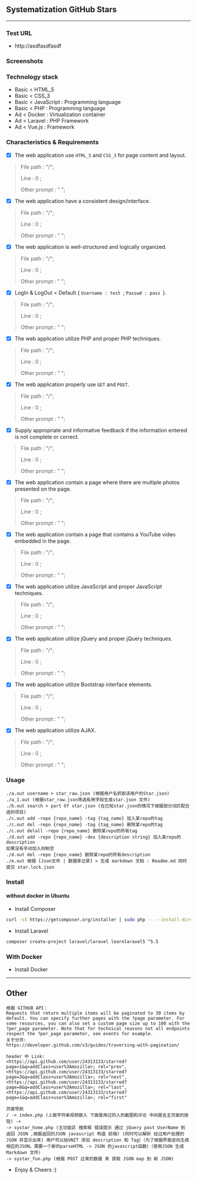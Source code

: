 ## Systematization GitHub Stars

---

### Test URL

-  http://asdfasdfasdf

### Screenshots 

[](***.gif)

### Technology stack

- Basic < HTML_5 
- Basic < CSS_3 
- Basic < JavaScript : Programming language
- Basic < PHP : Programming language
- Ad < Docker : Virtualization container
- Ad < Laravel : PHP Framework
- Ad < Vue.js : Framework

###  Characteristics & Requirements 

- [x] The web application use `HTML_5` and `CSS_3` for page content and layout.

> File path : "/";
>
> Line : 0 ;
>
> Other prompt : " ";

- [x] The web application have a consistent design/interface.

> File path : "/";
>
> Line : 0 ;
>
> Other prompt : " ";

- [x] The web application is well-structured and logically organized. 

> File path : "/";
>
> Line : 0 ;
>
> Other prompt : " ";

- [x] LogIn & LogOut < Default { `Username : test `; `Passwd : pass `}.

> File path : "/";
>
> Line : 0 ;
>
> Other prompt : " ";

- [x] The web application utilize PHP and proper PHP techniques.

> File path : "/";
>
> Line : 0 ;
>
> Other prompt : " ";

- [x] The web application properly use `GET` and `POST`.

> File path : "/";
>
> Line : 0 ;
>
> Other prompt : " ";

- [x] Supply appropriate and informative feedback if the information entered is not complete or correct.

> File path : "/";
>
> Line : 0 ;
>
> Other prompt : " ";

- [x] The web application contain a page where there are multiple photos presented on the page. 

> File path : "/";
>
> Line : 0 ;
>
> Other prompt : " ";

- [x] The web application contain a page that contains a YouTube video embedded in the page.

> File path : "/";
>
> Line : 0 ;
>
> Other prompt : " ";

- [x] The web application utilize JavaScript and proper JavaScript techniques.

> File path : "/";
>
> Line : 0 ;
>
> Other prompt : " ";

- [x] The web application utilize jQuery and proper jQuery techniques.

> File path : "/";
>
> Line : 0 ;
>
> Other prompt : " ";

- [x] The web application utilize Bootstrap interface elements.

> File path : "/";
>
> Line : 0 ;
>
> Other prompt : " ";

- [x] The web application utilize AJAX.

> File path : "/";
>
> Line : 0 ;
>
> Other prompt : " ";

### Usage

``` 
./a.out username > star_raw.json (根据用户名抓取该用户的Star.json) 
./a_1.out (根据star_raw.json筛选有用字段生成star.json 文件)
./b.out search > part Of star.json (在已知star.json的情况下根据部分词匹配合适的项目)
./c.out add -repo {repo_name} -tag {tag_name} 加入某repo的tag
./c.out del -repo {repo_name} -tag {tag_name} 删除某repo的tag
./c.out delall -repo {repo_name} 删除某repo的所有tag
./d.out add -repo {repo_name} -des {description string} 加入某repo的description
如果没有手动加入则制空
./d.out del -repo {repo_name} 删除某repo的所有description
./e.out 根据 [Json文件 | 数据库记录] > 生成 markdown 文档 : Readme.md 同时 
提交 star.lock.json
```

### Install 

#### without docker in Ubuntu

- Install Composer

```bash
curl -sS https://getcomposer.org/installer | sudo php -- --install-dir=/usr/local/bin --filename=composer
```

- Install Laravel

```bash
composer create-project laravel/laravel learnlaravel5 ^5.5
```

### With Docker

- Install Docker

---

## Other

```
根据 GITHUB API：
Requests that return multiple items will be paginated to 30 items by default. You can specify further pages with the ?page parameter. For some resources, you can also set a custom page size up to 100 with the ?per_page parameter. Note that for technical reasons not all endpoints respect the ?per_page parameter, see events for example.
关于分页:
https://developer.github.com/v3/guides/traversing-with-pagination/

header 中 Link:
<https://api.github.com/user/24313133/starred?page=1&q=addClass+user%3Amozilla>; rel="prev", <https://api.github.com/user/24313133/starred?page=3&q=addClass+user%3Amozilla>; rel="next", <https://api.github.com/user/24313133/starred?page=8&q=addClass+user%3Amozilla>; rel="last", <https://api.github.com/user/24313133/starred?page=1&q=addClass+user%3Amozilla>; rel="first"
```



```
页面导航
/ -> index.php (上面字符串视频嵌入 下面是用过的人的截图和评论 中间是去主页面的按钮) -> 
-> systar_home.php (主功能区 搜索框 错误提示 通过 jQuery post UserName 到 返回 JSON ,根据返回的JSON javascript 构造 前端) (同时可以解析 经过用户处理的JSON 并显示出来) 用户可以给UNIT 添加 description 和 Tag）（为了根据界面逆向生成相应的JSON，需要一个新的parseHTML -> JSON 的javascript函数）（使用JSON 生成 Markdown 文件）
-> systar_fun.php (根据 POST 过来的数据 来 获取 JSON map 到 新 JSON)
```



- Enjoy & Cheers :)